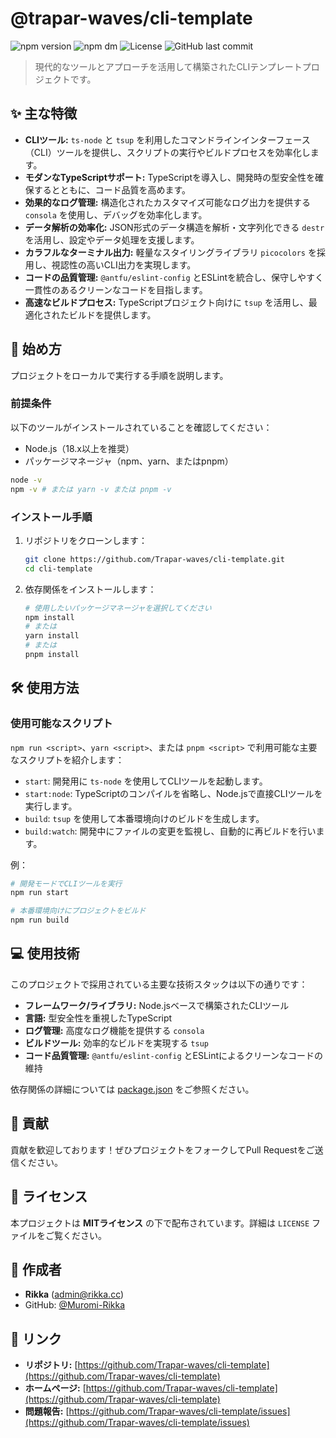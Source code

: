 # @trapar-waves/cli-template

![npm version](https://img.shields.io/npm/v/@trapar-waves/cli-template)
![npm dm](https://img.shields.io/npm/dm/@trapar-waves/cli-template)
![License](https://img.shields.io/badge/license-MIT-green)
![GitHub last commit](https://img.shields.io/github/last-commit/Trapar-waves/cli-template)

> 現代的なツールとアプローチを活用して構築されたCLIテンプレートプロジェクトです。

## ✨ 主な特徴

* **CLIツール:** `ts-node` と `tsup` を利用したコマンドラインインターフェース（CLI）ツールを提供し、スクリプトの実行やビルドプロセスを効率化します。
* **モダンなTypeScriptサポート:** TypeScriptを導入し、開発時の型安全性を確保するとともに、コード品質を高めます。
* **効果的なログ管理:** 構造化されたカスタマイズ可能なログ出力を提供する `consola` を使用し、デバッグを効率化します。
* **データ解析の効率化:** JSON形式のデータ構造を解析・文字列化できる `destr` を活用し、設定やデータ処理を支援します。
* **カラフルなターミナル出力:** 軽量なスタイリングライブラリ `picocolors` を採用し、視認性の高いCLI出力を実現します。
* **コードの品質管理:** `@antfu/eslint-config` とESLintを統合し、保守しやすく一貫性のあるクリーンなコードを目指します。
* **高速なビルドプロセス:** TypeScriptプロジェクト向けに `tsup` を活用し、最適化されたビルドを提供します。

## 🚀 始め方

プロジェクトをローカルで実行する手順を説明します。

### 前提条件

以下のツールがインストールされていることを確認してください：
* Node.js（18.x以上を推奨）
* パッケージマネージャ（npm、yarn、またはpnpm）
```bash
node -v
npm -v # または yarn -v または pnpm -v
```

### インストール手順

1. リポジトリをクローンします：
    ```bash
    git clone https://github.com/Trapar-waves/cli-template.git
    cd cli-template
    ```
2. 依存関係をインストールします：
    ```bash
    # 使用したいパッケージマネージャを選択してください
    npm install
    # または
    yarn install
    # または
    pnpm install
    ```

## 🛠️ 使用方法

### 使用可能なスクリプト

`npm run <script>`、`yarn <script>`、または `pnpm <script>` で利用可能な主要なスクリプトを紹介します：

* `start`: 開発用に `ts-node` を使用してCLIツールを起動します。
* `start:node`: TypeScriptのコンパイルを省略し、Node.jsで直接CLIツールを実行します。
* `build`: `tsup` を使用して本番環境向けのビルドを生成します。
* `build:watch`: 開発中にファイルの変更を監視し、自動的に再ビルドを行います。

例：
```bash
# 開発モードでCLIツールを実行
npm run start

# 本番環境向けにプロジェクトをビルド
npm run build
```

## 💻 使用技術

このプロジェクトで採用されている主要な技術スタックは以下の通りです：

* **フレームワーク/ライブラリ:** Node.jsベースで構築されたCLIツール
* **言語:** 型安全性を重視したTypeScript
* **ログ管理:** 高度なログ機能を提供する `consola`
* **ビルドツール:** 効率的なビルドを実現する `tsup`
* **コード品質管理:** `@antfu/eslint-config` とESLintによるクリーンなコードの維持

依存関係の詳細については [package.json](package.json) をご参照ください。

## 🤝 貢献

貢献を歓迎しております！ぜひプロジェクトをフォークしてPull Requestをご送信ください。

## 📄 ライセンス

本プロジェクトは **MITライセンス** の下で配布されています。詳細は `LICENSE` ファイルをご覧ください。

## 👤 作成者

* **Rikka** ([admin@rikka.cc](mailto:admin@rikka.cc))
* GitHub: [@Muromi-Rikka](https://github.com/Muromi-Rikka)

## 🔗 リンク

* **リポジトリ:** [https://github.com/Trapar-waves/cli-template](https://github.com/Trapar-waves/cli-template)
* **ホームページ:** [https://github.com/Trapar-waves/cli-template](https://github.com/Trapar-waves/cli-template)
* **問題報告:** [https://github.com/Trapar-waves/cli-template/issues](https://github.com/Trapar-waves/cli-template/issues)
